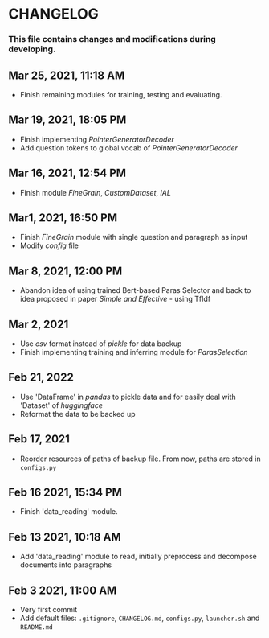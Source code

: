 # CHANGELOG

### This file contains changes and modifications during developing.

## Mar 25, 2021, 11:18 AM
- Finish remaining modules for training, testing and evaluating.

## Mar 19, 2021, 18:05 PM
- Finish implementing *PointerGeneratorDecoder*
- Add question tokens to global vocab of *PointerGeneratorDecoder*

## Mar 16, 2021, 12:54 PM
- Finish module *FineGrain*, *CustomDataset*, *IAL*

## Mar1, 2021, 16:50 PM
- Finish *FineGrain* module with single question and paragraph as input
- Modify *config* file

## Mar 8, 2021, 12:00 PM
- Abandon idea of using trained Bert-based Paras Selector and back to idea proposed in paper *Simple and Effective* - using TfIdf

## Mar 2, 2021
- Use *csv* format instead of *pickle* for data backup
- Finish implementing training and inferring module for *ParasSelection*

## Feb 21, 2022
- Use 'DataFrame' in *pandas* to pickle data and for easily deal with 'Dataset' of *huggingface*
- Reformat the data to be backed up

## Feb 17, 2021
- Reorder resources of paths of backup file. From now, paths are stored in `configs.py`

## Feb 16 2021, 15:34 PM
- Finish 'data_reading' module.

## Feb 13 2021, 10:18 AM
- Add 'data_reading' module to read, initially preprocess and decompose documents into paragraphs

## Feb 3 2021, 11:00 AM
- Very first commit
- Add default files: `.gitignore`, `CHANGELOG.md`, `configs.py`, `launcher.sh` and `README.md`